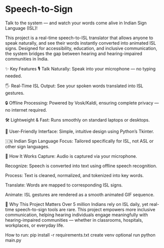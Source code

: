 # Speech-to-Sign

Talk to the system — and watch your words come alive in Indian Sign Language (ISL)!

This project is a real-time speech-to-ISL translator that allows anyone to speak naturally, and see their words instantly converted into animated ISL signs. Designed for accessibility, education, and inclusive communication, the system bridges the gap between hearing and hearing-impaired communities in India.

✨ Key Features
🎙️ Talk Naturally: Speak into your microphone — no typing needed.

🖐️ Real-Time ISL Output: See your spoken words translated into ISL gestures.

🔒 Offline Processing: Powered by Vosk/Kaldi, ensuring complete privacy — no internet required.

🛠️ Lightweight & Fast: Runs smoothly on standard laptops or desktops.

🌟 User-Friendly Interface: Simple, intuitive design using Python’s Tkinter.

🇮🇳 Indian Sign Language Focus: Tailored specifically for ISL, not ASL or other sign languages.

🚀 How It Works
Capture: Audio is captured via your microphone.

Recognize: Speech is converted into text using offline speech recognition.

Process: Text is cleaned, normalized, and tokenized into key words.

Translate: Words are mapped to corresponding ISL signs.

Animate: ISL gestures are rendered as a smooth animated GIF sequence.

🎯 Why This Project Matters
Over 5 million Indians rely on ISL daily, yet real-time speech-to-sign tools are rare. This project empowers more inclusive communication, helping hearing individuals engage meaningfully with hearing-impaired communities — whether in classrooms, hospitals, workplaces, or everyday life.


How to run:
pip install -r requirements.txt
create venv optional
run python main.py
